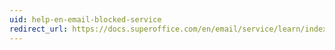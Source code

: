 ```yaml
---
uid: help-en-email-blocked-service
redirect_url: https://docs.superoffice.com/en/email/service/learn/index.html#email-blocked
---
```

